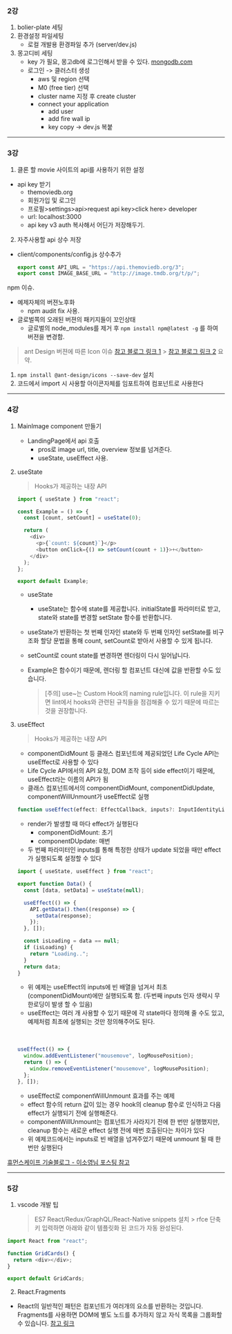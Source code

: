 ### 2강

1. bolier-plate 세팅
2. 환경설정 파일세팅
   - 로컬 개발용 환경파일 추가 (server/dev.js)
3. 몽고디비 세팅
   - key 가 필요, 몽고db에 로그인해서 받을 수 있다. [mongodb.com](mongodb.com)
   - 로그인 -> 클러스터 생성
     - aws 및 region 선택
     - M0 (free tier) 선택
     - cluster name 지정 후 create cluster
     - connect your application
       - add user
       - add fire wall ip
       - key copy -> dev.js 복붙

---

### 3강

1. 클론 할 movie 사이트의 api를 사용하기 위한 설정

- api key 받기
  - themoviedb.org
  - 회원가입 및 로그인
  - 프로필>settings>api>request api key>click here> developer
  - url: localhost:3000
  - api key v3 auth 복사해서 어딘가 저장해두기.

2. 자주사용할 api 상수 저장

- client/components/config.js 상수추가
  ```js
  export const API_URL = "https://api.themoviedb.org/3";
  export const IMAGE_BASE_URL = "http://image.tmdb.org/t/p/";
  ```

npm 이슈.

- 예제자체의 버젼노후화
  - npm audit fix 사용.
- 글로벌쪽의 오래된 버젼의 패키지들이 꼬인상태
  - 글로벌의 node_modules를 제거 후 `npm install npm@latest -g` 를 하여 버젼을 변경함.

> ant Design 버젼에 따른 Icon 이슈
> [참고 블로그 링크 1](https://shinye0213.tistory.com/278) > [참고 블로그 링크 2](https://shinye0213.tistory.com/317)
> 요약.

1. `npm install @ant-design/icons --save-dev` 설치
2. 코드에서 import 시 사용할 아이콘자체를 임포트하여 컴포넌트로 사용한다

---

### 4강

1. MainImage component 만들기

   - LandingPage에서 api 호출
     - pros로 image url, title, overview 정보를 넘겨준다.
     - useState, useEffect 사용.

2. useState

   > Hooks가 제공하는 내장 API

   ```js
   import { useState } from "react";

   const Example = () => {
     const [count, setCount] = useState(0);

     return (
       <div>
         <p>{`count: ${count}`}</p>
         <button onClick={() => setCount(count + 1)}>+</button>
       </div>
     );
   };

   export default Example;
   ```

   - useState

     - useState는 함수에 state를 제공합니다. initialState를 파라미터로 받고, state와 state를 변경할 setState 함수를 반환합니다.

   - useState가 반환하는 첫 번째 인자인 state와 두 번째 인자인 setState를 비구조화 할당 문법을 통해 count, setCount로 받아서 사용할 수 있게 됩니다.
   - setCount로 count state를 변경하면 렌더링이 다시 일어납니다.
   - Example은 함수이기 때문에, 렌더링 할 컴포넌트 대신에 값을 반환할 수도 있습니다.
     > [주의] use~는 Custom Hook의 naming rule입니다. 이 rule을 지키면 lint에서 hooks와 관련된 규칙들을 점검해줄 수 있기 때문에 따르는 것을 권장합니다.

3. useEffect

   > Hooks가 제공하는 내장 API

   - componentDidMount 등 클래스 컴포넌트에 제공되었던 Life Cycle API는 useEffect로 사용할 수 있다
   - Life Cycle API에서의 API 요청, DOM 조작 등이 side effect이기 때문에, useEffect라는 이름의 API가 됨
   - 클래스 컴포넌트에서의 componentDidMount, componentDidUpdate, componentWillUnmount가 useEffect로 실행

   ```js
   function useEffect(effect: EffectCallback, inputs?: InputIdentityList)
   ```

   - render가 발생할 때 마다 effect가 실행된다
     - componentDidMount: 초기
     - componentDUpdate: 매번
   - 두 번째 파라미터인 inputs를 통해 특정한 상태가 update 되었을 때만 effect가 실행되도록 설정할 수 있다

   ```js
   import { useState, useEffect } from "react";

   export function Data() {
     const [data, setData] = useState(null);

     useEffect(() => {
       API.getData().then((response) => {
         setData(response);
       });
     }, []);

     const isLoading = data == null;
     if (isLoading) {
       return "Loading..";
     }
     return data;
   }
   ```

   - 위 예제는 useEffect의 inputs에 빈 배열을 넘겨서 최초(componentDidMount)에만 실행되도록 함. (두번째 inputs 인자 생략시 무한로딩이 발생 할 수 있음)
   - useEffect는 여러 개 사용할 수 있기 때문에 각 state마다 정의해 줄 수도 있고, 예제처럼 최초에 실행되는 것만 정의해주어도 된다.

   <br>
   <br>

   ```js
   useEffect(() => {
     window.addEventListener("mousemove", logMousePosition);
     return () => {
       window.removeEventListener("mousemove", logMousePosition);
     };
   }, []);
   ```

   - useEffect로 componentWillUnmount 효과를 주는 예제
   - effect 함수의 return 값이 있는 경우 hook의 cleanup 함수로 인식하고 다음 effect가 실행되기 전에 실행해준다.
   - componentWillUnmount는 컴포넌트가 사라지기 전에 한 번만 실행했지만, cleanup 함수는 새로운 effect 실행 전에 매번 호출된다는 차이가 있다
   - 위 예제코드에서는 inputs로 빈 배열을 넘겨주었기 때문에 unmount 될 때 한 번만 실행된다

[휴먼스케이프 기술블로그 - 이소영님 포스팅 참고](https://medium.com/humanscape-tech/hooks-%EC%9D%B4%ED%95%B4%ED%95%98%EA%B8%B0-usestate-useeffect-811636d1035e)

---

### 5강

1. vscode 개발 팁
   > ES7 React/Redux/GraphQL/React-Native snippets 설치 > rfce 단축키 입력하면 아래와 같이 템플릿화 된 코드가 자동 완성된다.

```js
import React from "react";

function GridCards() {
  return <div></div>;
}

export default GridCards;
```

2. React.Fragments

- React의 일반적인 패턴은 컴포넌트가 여러개의 요소를 반환하는 것입니다. Fragments를 사용하면 DOM에 별도 노드를 추가하지 않고 자식 목록을 그룹화할 수 있습니다.
  [참고 링크](https://reactjs-kr.firebaseapp.com/docs/fragments.html#short-syntax)
